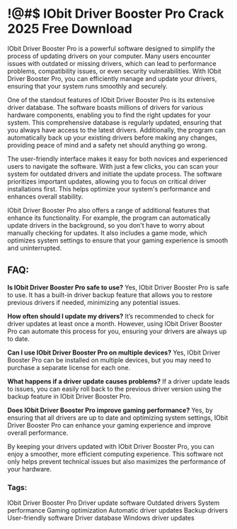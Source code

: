 # !@#$ IObit Driver Booster Pro Crack 2025 Free Download
IObit Driver Booster Pro is a powerful software designed to simplify the process of updating drivers on your computer. Many users encounter issues with outdated or missing drivers, which can lead to performance problems, compatibility issues, or even security vulnerabilities. With IObit Driver Booster Pro, you can efficiently manage and update your drivers, ensuring that your system runs smoothly and securely.

One of the standout features of IObit Driver Booster Pro is its extensive driver database. The software boasts millions of drivers for various hardware components, enabling you to find the right updates for your system. This comprehensive database is regularly updated, ensuring that you always have access to the latest drivers. Additionally, the program can automatically back up your existing drivers before making any changes, providing peace of mind and a safety net should anything go wrong.

The user-friendly interface makes it easy for both novices and experienced users to navigate the software. With just a few clicks, you can scan your system for outdated drivers and initiate the update process. The software prioritizes important updates, allowing you to focus on critical driver installations first. This helps optimize your system's performance and enhances overall stability.

IObit Driver Booster Pro also offers a range of additional features that enhance its functionality. For example, the program can automatically update drivers in the background, so you don't have to worry about manually checking for updates. It also includes a game mode, which optimizes system settings to ensure that your gaming experience is smooth and uninterrupted.

## FAQ:

**Is IObit Driver Booster Pro safe to use?** Yes, IObit Driver Booster Pro is safe to use. It has a built-in driver backup feature that allows you to restore previous drivers if needed, minimizing any potential issues.

**How often should I update my drivers?** It’s recommended to check for driver updates at least once a month. However, using IObit Driver Booster Pro can automate this process for you, ensuring your drivers are always up to date.

**Can I use IObit Driver Booster Pro on multiple devices?** Yes, IObit Driver Booster Pro can be installed on multiple devices, but you may need to purchase a separate license for each one.

**What happens if a driver update causes problems?** If a driver update leads to issues, you can easily roll back to the previous driver version using the backup feature in IObit Driver Booster Pro.

**Does IObit Driver Booster Pro improve gaming performance?** Yes, by ensuring that all drivers are up to date and optimizing system settings, IObit Driver Booster Pro can enhance your gaming experience and improve overall performance.

By keeping your drivers updated with IObit Driver Booster Pro, you can enjoy a smoother, more efficient computing experience. This software not only helps prevent technical issues but also maximizes the performance of your hardware.

### Tags:

IObit Driver Booster Pro
Driver update software
Outdated drivers
System performance
Gaming optimization
Automatic driver updates
Backup drivers
User-friendly software
Driver database
Windows driver updates
